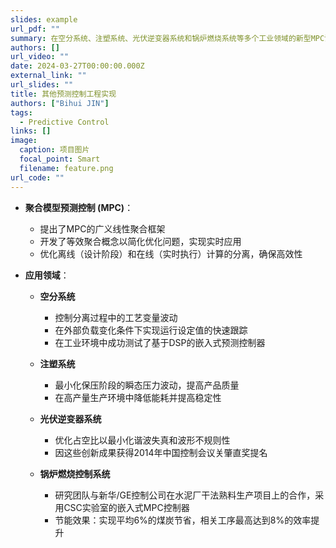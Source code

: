 ```yaml
---
slides: example
url_pdf: ""
summary: 在空分系统、注塑系统、光伏逆变器系统和锅炉燃烧系统等多个工业领域的新型MPC设计与工程实现
authors: []
url_video: ""
date: 2024-03-27T00:00:00.000Z
external_link: ""
url_slides: ""
title: 其他预测控制工程实现
authors: ["Bihui JIN"]
tags:
  - Predictive Control
links: []
image:
  caption: 项目图片
  focal_point: Smart
  filename: feature.png
url_code: ""
---
```


* **聚合模型预测控制 (MPC)**：

  * 提出了MPC的广义线性聚合框架
  * 开发了等效聚合概念以简化优化问题，实现实时应用
  * 优化离线（设计阶段）和在线（实时执行）计算的分离，确保高效性

* **应用领域**：

  * **空分系统**
    * 控制分离过程中的工艺变量波动
    * 在外部负载变化条件下实现运行设定值的快速跟踪
    * 在工业环境中成功测试了基于DSP的嵌入式预测控制器

  * **注塑系统**
    * 最小化保压阶段的瞬态压力波动，提高产品质量
    * 在高产量生产环境中降低能耗并提高稳定性

  * **光伏逆变器系统**
    * 优化占空比以最小化谐波失真和波形不规则性
    * 因这些创新成果获得2014年中国控制会议关肇直奖提名

  * **锅炉燃烧控制系统**
    * 研究团队与新华/GE控制公司在水泥厂干法熟料生产项目上的合作，采用CSC实验室的嵌入式MPC控制器
    * 节能效果：实现平均6%的煤炭节省，相关工序最高达到8%的效率提升
